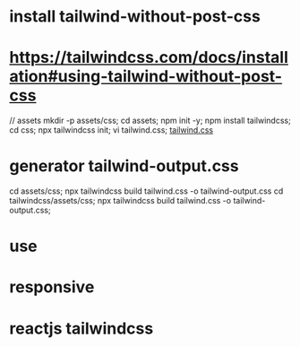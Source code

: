# install tailwind-without-post-css
# https://tailwindcss.com/docs/installation#using-tailwind-without-post-css
// assets
mkdir -p assets/css; cd assets; npm init -y; npm install tailwindcss;
cd css; npx tailwindcss init;
vi tailwind.css;
[tailwind.css](assets/css/tailwind.css)

# generator tailwind-output.css
cd assets/css;
npx tailwindcss build tailwind.css -o tailwind-output.css
cd tailwindcss/assets/css; npx tailwindcss build tailwind.css -o tailwind-output.css;

# use
<link rel="stylesheet" href="https://fonts.googleapis.com/icon?family=Material+Icons"/>
<link rel="stylesheet" href="assets/css/tailwind-output.css" />

# responsive
<meta name="viewport" content="width=device-width, initial-scale=1.0">

# reactjs tailwindcss